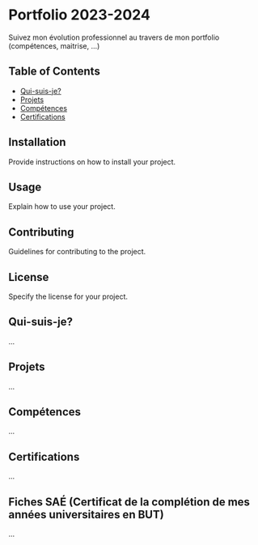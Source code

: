 # Portfolio 2023-2024
Suivez mon évolution professionnel au travers de mon portfolio (compétences, maitrise, ...)

## Table of Contents

- [Qui-suis-je?](#qui-suis-je)
- [Projets](#projets)
- [Compétences](#compétences)
- [Certifications](#certifications)

## Installation

Provide instructions on how to install your project.

## Usage

Explain how to use your project.

## Contributing

Guidelines for contributing to the project.

## License

Specify the license for your project.

## Qui-suis-je?
...

## Projets
...

## Compétences
...

## Certifications
...

## Fiches SAÉ (Certificat de la complétion de mes années universitaires en BUT)
...
